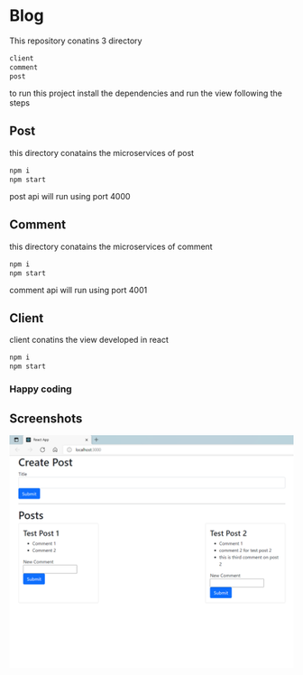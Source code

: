 # Blog

This repository conatins 3 directory

    client
    comment
    post
to run this project install the dependencies and run the view following the steps

## Post

this directory conatains the microservices of post

    npm i 
    npm start
post api will run using port 4000

## Comment

this directory conatains the microservices of comment

    npm i 
    npm start
comment api will run using port 4001

## Client

client conatins the view developed in react

    npm i
    npm start

### Happy coding

## Screenshots

<img src="./screenshot/1.png">
